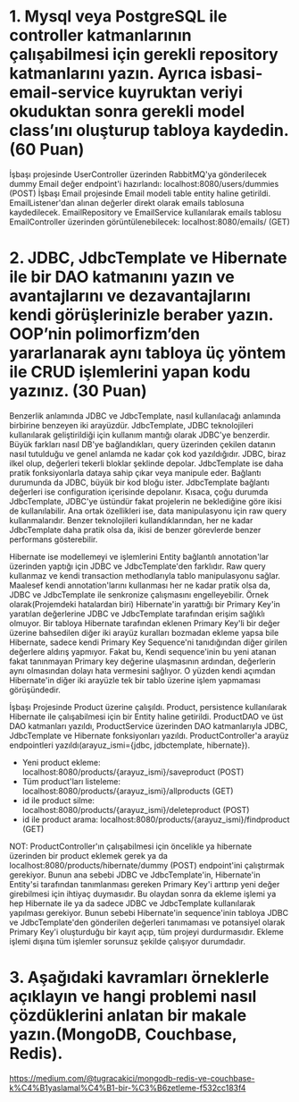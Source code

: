 # 1. Mysql veya PostgreSQL ile controller katmanlarının çalışabilmesi için gerekli repository katmanlarını yazın. Ayrıca isbasi-email-service kuyruktan veriyi okuduktan sonra gerekli model class’ını oluşturup tabloya kaydedin.(60 Puan)

İşbaşı projesinde UserController üzerinden RabbitMQ'ya gönderilecek dummy Email değer endpoint'i hazırlandı: localhost:8080/users/dummies (POST)
İşbaşı Email projesinde Email modeli table entity haline getirildi. EmailListener'dan alınan değerler direkt olarak emails tablosuna kaydedilecek.
EmailRepository ve EmailService kullanılarak emails tablosu EmailController üzerinden görüntülenebilecek: localhost:8080/emails/ (GET)




# 2. JDBC, JdbcTemplate ve Hibernate ile bir DAO katmanını yazın ve avantajlarını ve dezavantajlarını kendi görüşlerinizle beraber yazın. OOP’nin polimorfizm’den yararlanarak aynı tabloya üç yöntem ile CRUD işlemlerini yapan kodu yazınız. (30 Puan)

Benzerlik anlamında JDBC ve JdbcTemplate, nasıl kullanılacağı anlamında birbirine benzeyen iki arayüzdür. JdbcTemplate, JDBC teknolojileri kullanılarak geliştirildiği için kullanım mantığı olarak JDBC'ye benzerdir. Büyük farkları nasıl DB'ye bağlandıkları, query üzerinden çekilen datanın nasıl tutulduğu ve genel anlamda ne kadar çok kod yazıldığıdır. JDBC, biraz ilkel olup, değerleri tekerli bloklar şeklinde depolar. JdbcTemplate ise daha pratik fonksiyonlarla dataya sahip çıkar veya manipule eder. Bağlantı durumunda da JDBC, büyük bir kod bloğu ister. JdbcTemplate bağlantı değerleri ise configuration içerisinde depolanır. Kısaca, çoğu durumda JdbcTemplate, JDBC'ye üstündür fakat projelerin ne beklediğine göre ikisi de kullanılabilir. Ana ortak özellikleri ise, data manipulasyonu için raw query kullanmalarıdır. Benzer teknolojileri kullandıklarından, her ne kadar JdbcTemplate daha pratik olsa da, ikisi de benzer görevlerde benzer performans gösterebilir.

Hibernate ise modellemeyi ve işlemlerini Entity bağlantılı annotation'lar üzerinden yaptığı için JDBC ve JdbcTemplate'den farklıdır. Raw query kullanmaz ve kendi transaction methodlarıyla tablo manipulasyonu sağlar. Maalesef kendi annotation'larını kullanması her ne kadar pratik olsa da, JDBC ve JdbcTemplate ile senkronize çalışmasını engelleyebilir. Örnek olarak(Projemdeki hatalardan biri) Hibernate'in yarattığı bir Primary Key'in yaratılan değerlerine JDBC ve JdbcTemplate tarafından erişim sağlıklı olmuyor. Bir tabloya Hibernate tarafından eklenen Primary Key'li bir değer üzerine bahsedilen diğer iki arayüz kuralları bozmadan ekleme yapsa bile Hibernate, sadece kendi Primary Key Sequence'ni tanıdığından diğer girilen değerlere aldırış yapmıyor. Fakat bu, Kendi sequence'inin bu yeni atanan fakat tanınmayan Primary key değerine ulaşmasının ardından, değerlerin aynı olmasından dolayı hata vermesini sağlıyor. O yüzden kendi açımdan Hibernate'in diğer iki arayüzle tek bir tablo üzerine işlem yapmaması görüşündedir.

İşbaşı Projesinde Product üzerine çalışıldı. Product, persistence kullanılarak Hibernate ile çalışabilmesi için bir Entity haline getirildi. ProductDAO ve üst DAO katmanları yazıldı, ProductService üzerinden DAO katmanlarıyla JDBC, JdbcTemplate ve Hibernate fonksiyonları yazıldı. ProductController'a arayüz endpointleri yazıldı(arayuz_ismi={jdbc, jdbctemplate, hibernate}).


* Yeni product ekleme: localhost:8080/products/{arayuz_ismi}/saveproduct (POST)
* Tüm product'ları listeleme: localhost:8080/products/{arayuz_ismi}/allproducts (GET)
* id ile product silme: localhost:8080/products/{arayuz_ismi}/deleteproduct (POST)
* id ile product arama: localhost:8080/products/{arayuz_ismi}/findproduct (GET)

NOT: ProductController'ın çalışabilmesi için öncelikle ya hibernate üzerinden bir product eklemek gerek ya da localhost:8080/products/hibernate/dummy (POST) endpoint'ini çalıştırmak gerekiyor. Bunun ana sebebi JDBC ve JdbcTemplate'in, Hibernate'in Entity'si tarafından tanımlanması gereken Primary Key'i arttırıp yeni değer girebilmesi için ihtiyaç duymasıdır. Bu olaydan sonra da ekleme işlemi ya hep Hibernate ile ya da sadece JDBC ve JdbcTemplate kullanılarak yapılması gerekiyor. Bunun sebebi Hibernate'in sequence'inin tabloya JDBC ve JdbcTemplate'den gönderilen değerleri tanımaması ve potansiyel olarak Primary Key'i oluşturduğu bir kayıt açıp, tüm projeyi durdurmasıdır. Ekleme işlemi dışına tüm işlemler sorunsuz şekilde çalışıyor durumdadır.


# 3. Aşağıdaki kavramları örneklerle açıklayın ve hangi problemi nasıl çözdüklerini anlatan bir makale yazın.(MongoDB, Couchbase, Redis).

https://medium.com/@tugracakici/mongodb-redis-ve-couchbase-k%C4%B1yaslamal%C4%B1-bir-%C3%B6zetleme-f532cc183f4

